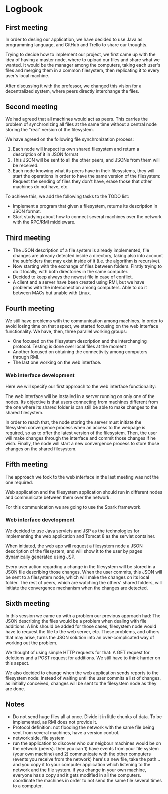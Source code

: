 # Logbook
## First meeting

In order to desing our application, we have decided to use Java as programming language, and GitHub and Trello
to share our thoughts. 

Trying to decide how to implement our project, we first came up with the idea of having a master node, where to
upload our files and share what we wanted. It would be the manager among the computers, taking each user's files
and merging them in a common filesystem, then replicating it to every user's local machine.

After discussing it with the professor, we changed this vision for a decentralized system, where peers directly
interchange the files.

## Second meeting

We had agreed that all machines would act as peers. This carries the
problem of synchronizing all files at the same time without a central
node storing the "real" version of the filesystem.

We have agreed on the following file synchronization process:

1. Each node will inspect its own shared filesystem and return a
   description of it in JSON format
2. This JSON will be sent to all the other peers, and JSONs from them
   will be received.
3. Each node knowing what its peers have in their filesystems, they
   will start the operations in order to have the same version of the
   filesystem: Request the sending of files they don't have, erase
   those that other machines do not have, etc.

To achieve this, we add the following tasks to the TODO list:

- Implement a program that given a filesystem, returns its
  description in JSON format.
- Start studying about how to connect several machines over the
  network with the RPC/RMI middleware.


## Third meeting

- The JSON description of a file system is already implemented, 
file changes are already detected inside a directory, taking
also into account the subfolders that may exist inside of it
(i.e. the algorithm is recursive).
- Now starting with the exchange of files between folders. Firstly
trying to do it locally, with both directories in the same computer.
- Decided to keep always the newest file in case of conflict.
- A client and a server have been created using RMI, but we have 
problems with the interconection among computers. Able to do 
it between MACs but unable with Linux.

## Fourth meeting

We still have problems with the communication among machines. In order
to avoid losing time on that aspect, we started focusing on the web
interface functionality. We have, then, three parallel working groups:

- One focused on the filesystem description and the interchanging
  protocol. Testing is done over local files at the moment
- Another focused on obtaining the connectivity among computers
  through RMI.
- The last one working on the web interface.

### Web interface development

Here we will specify our first approach to the web interface
functionality:

The web interface will be installed in a server running on only one of
the nodes. Its objective is that users connecting from
machines different from the one where its shared folder is can still
be able to make changes to the shared filesystem.

In order to reach that, the node storing the server must initiate the
filesystem convergence process when an access to the webpage is
required, so as to offer the latest version of the filesystem. Then,
the user will make changes through the interface and commit those
changes if he wish. Finally, the node will start a new convergence
process to store those changes on the shared filesystem.

## Fifth meeting

The approach we took to the web interface in the last meeting was not
the one required.

Web application and the filesystem application should run in different
nodes and communicate between them over the network.

For this communication we are going to use the Spark framework.

### Web interface development

We decided to use Java servlets and JSP as the technologies for
implementing the web application and Tomcat 8 as the servlet
container.

When initiated, the web app will request a filesystem node a JSON
description of the filesystem, and will show it to the user by pages
dynamically generated using JSP.

Every user action regarding a change in the filesystem will be stored
in a JSON file describing those changes. When the user commits, this
JSON will be sent to a filesystem node, which will make the changes on
its local folder. The rest of peers, which are watching the others'
shared folders, will initiate the convergence mechanism when the
changes are detected.

## Sixth meeting

In this session we came up with a problem our previous approach
had: The JSON describing the files would be a problem when dealing
with file additions: A link should be added for those cases,
filesystem node would have to request the file to the web server,
etc. These problems, and others that may arise, turns the JSON solution
into an over-complicated way of working out the problem.

We thought of using simple HTTP requests for that: A GET request for
deletions and a POST request for additions. We still have to think
harder on this aspect.

We also decided to change when the web application sends reports
to the filesystem node: Instead of waiting until the user commits a
list of changes, as initially conceived, changes will be sent to the
filesystem node as they are done.
## Notes
- Do not send huge files all at once. Divide it in little chunks of
data. To be implemented, as RMI does not provide it.
- Protocol definition: not flooding the network with the same file
being sent from several machines, have a version control.
- network side, file system
- run the application to discover who our neigbour machines would be on the network (peers).
then you can 1) have events from your file system (your own machine) and 2) communicate with the other computers
(events you receive from the network) here's a new file, take the path... and you copy it to your computer
application which listening to the network and the file system.
if you change in your own machine, everyone has a copy and it gets modified in all the computers.
coordinate the machines in order to not send the same file several times to a computer.


